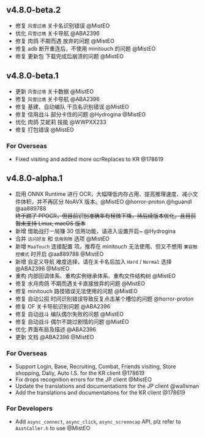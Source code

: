 ## v4.8.0-beta.2

- 修复 `风雪过境` 关卡名识别错误 @MistEO
- 优化 `风雪过境` 关卡导航 @ABA2396
- 修复 肉鸽 不期而遇 放弃的问题 @MistEO
- 修复 adb 断开重连后，不使用 minitouch 的问题 @MistEO
- 修复 更新包 下载完成后崩溃的问题 @MistEO

## v4.8.0-beta.1

- 更新 `风雪过境` 关卡数据 @MistEO
- 修复 `风雪过境` 关卡导航 @ABA2396
- 修复 基建、自动编队 干员名识别错误 @MistEO
- 修复 信用战斗 部分卡住的问题 @Hydrogina @MistEO
- 优化 肉鸽 艾妮莉 技能 @WWPXX233
- 修复 打包错误 @MistEO

### For Overseas

- Fixed visiting and added more ocrReplaces to KR @178619

## v4.8.0-alpha.1

- 启用 ONNX Runtime 进行 OCR，大幅降低内存占用、提高推理速度、减小文件体积，并不再区分 NoAVX 版本。@MistEO @horror-proton @hguandl @aa889788  
    ~~终于踢了 PPOCR，但目前识别准确率有轻微下降，待后续版本优化。且目前暂未支持 Linux, macOS 版本~~
- 新增 借助战打一局赚 30 信用功能，请进入设置开启~ @Hydrogina
- 合并 `访问好友` 和 `信用购物` 选项 @MistEO
- 新增 `MaaTouch` 连接配置 项。推荐在 minitouch 无法使用、但又不想用 `兼容触控模式` 时开启 @aa889788 @MistEO
- 新增 自定义导航 难度选择，请在关卡名后加入 `Hard` / `Normal` 选择 @ABA2396 @MistEO
- 重构 内部回调体系、重构实例继承体系、重构文件结构树 @MistEO
- 修复 水月肉鸽 不期而遇关卡直接放弃的问题 @MistEO
- 修复 minitouch 路径错误无法使用的问题 @MistEO
- 修复 自动公招 时间识别错误导致反复点击某个槽位的问题 @horror-proton
- 修复 OF 关卡导航识别问题 @ABA2396
- 修复 自动战斗 编队偶尔失败的问题 @MistEO
- 修复 自动战斗 偶尔不跳过剧情的问题 @MistEO
- 优化 界面布局及描述 @ABA2396
- 更新 文档 @ABA2396 @MistEO

### For Overseas

- Support Login, Base, Recruiting, Combat, Friends visiting, Store shopping, Daliy, Auto I.S. for the KR client @178619
- Fix drops recognition errors for the JP client @MistEO
- Update the translations and documentations for the JP client @wallsman
- Add the translations and documentations for the KR client @178619

### For Developers

- Add `async_connect`, `async_click`, `async_screencap` API, plz refer to `AsstCaller.h` to use @MistEO
